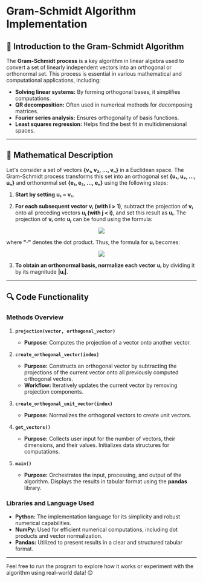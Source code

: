 # Gram-Schmidt Algorithm Implementation

## 📖 Introduction to the Gram-Schmidt Algorithm

The **Gram-Schmidt process** is a key algorithm in linear algebra used to convert a set of linearly independent vectors into an orthogonal or orthonormal set. This process is essential in various mathematical and computational applications, including:

- **Solving linear systems:** By forming orthogonal bases, it simplifies computations.
- **QR decomposition:** Often used in numerical methods for decomposing matrices.
- **Fourier series analysis:** Ensures orthogonality of basis functions.
- **Least squares regression:** Helps find the best fit in multidimensional spaces.

---

## 🧮 Mathematical Description 

Let's consider a set of vectors <b>{v₁, v₂, ..., vₙ}</b> in a Euclidean space. The Gram-Schmidt process transforms this set into an orthogonal set <b>{u₁, u₂, ..., uₙ}</b> and orthonormal set <b>{e₁, e₂, ..., eₙ}</b> using the following steps:  

1. **Start by setting** <b>u₁ = v₁</b>.  

2. **For each subsequent vector** **vᵢ** **(with i > 1)**, subtract the projection of **vᵢ** onto all preceding vectors **uⱼ (with j < i)**, and set this result as **uᵢ**. The projection of **vᵢ** onto **uⱼ** can be found using the formula:  
<p align="center">
   <img src = "https://wikimedia.org/api/rest_v1/media/math/render/svg/9ea472b7ba11e1fd1749afaaf007ef44519eb2f8"></img>  
</p>
   where <b>"·"</b> denotes the dot product. Thus, the formula for <b>uᵢ</b> becomes:  </br>

<p align="center">
   <img src = "https://wikimedia.org/api/rest_v1/media/math/render/svg/6ad89bad7c5fb0df82786c5b6938dce503af2dd0"></img>  
</p>  

3. **To obtain an orthonormal basis, normalize each vector** **uᵢ** by dividing it by its magnitude **|uᵢ|**.
---

## 🔍 Code Functionality

### Methods Overview

1. **`projection(vector, orthogonal_vector)`**
   - **Purpose:** Computes the projection of a vector onto another vector.

2. **`create_orthogonal_vector(index)`**
   - **Purpose:** Constructs an orthogonal vector by subtracting the projections of the current vector onto all previously computed orthogonal vectors.
   - **Workflow:** Iteratively updates the current vector by removing projection components.

3. **`create_orthogonal_unit_vector(index)`**
   - **Purpose:** Normalizes the orthogonal vectors to create unit vectors.

4. **`get_vectors()`**
   - **Purpose:** Collects user input for the number of vectors, their dimensions, and their values. Initializes data structures for computations.

5. **`main()`**
   - **Purpose:** Orchestrates the input, processing, and output of the algorithm. Displays the results in tabular format using the **pandas** library.

### Libraries and Language Used

- **Python:** The implementation language for its simplicity and robust numerical capabilities.
- **NumPy:** Used for efficient numerical computations, including dot products and vector normalization.
- **Pandas:** Utilized to present results in a clear and structured tabular format.

---

Feel free to run the program to explore how it works or experiment with the algorithm using real-world data! 😊

